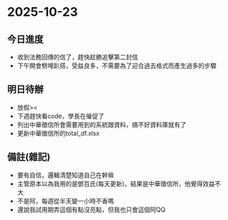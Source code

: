 # 2025-10-23

## 今日進度
- 收到法務回傳的信了，趕快趁勝追擊第二封信
- 下午開會劈哩趴搭，受益良多，不需要為了迎合過去格式而產生過多的步驟

## 明日待辦
- 放假><
- 下週趕快看code，學長在催促了
- 列出中華徵信所會需要用到的系統跟資料，搞不好資料庫就有了
- 更新中華徵信所的total_df.xlsx

## 備註(雜記)
- 要有自信，邏輯清楚知道自己在幹嘛
- 主管原本以為我用的是鄧百氏(每天更新)，結果是中華徵信所，他覺得效益不大
- 不是阿，每週從半天變一小時不香嗎
- 還說我試用期弄這個有點沒亮點，但我也只會這個阿QQ
